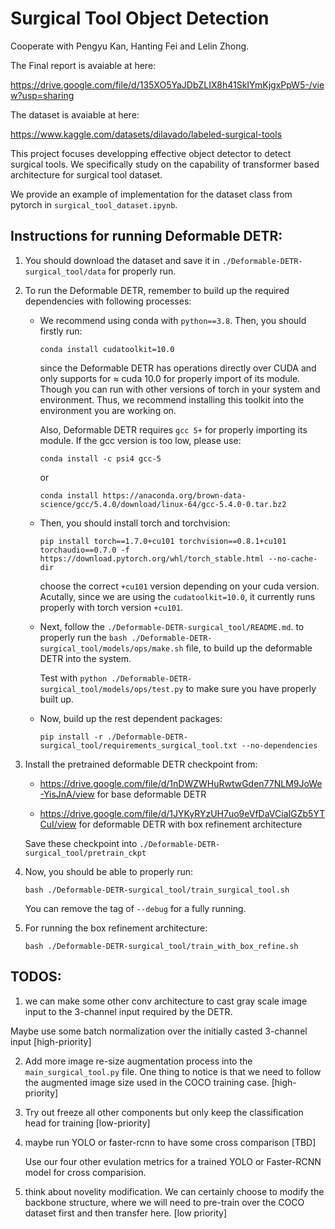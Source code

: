 # Surgical Tool Object Detection

Cooperate with Pengyu Kan, Hanting Fei and Lelin Zhong.

The Final report is avaiable at here:

https://drive.google.com/file/d/135XO5YaJDbZLIX8h41SkIYmKjgxPpW5-/view?usp=sharing

The dataset is avaiable at here:

https://www.kaggle.com/datasets/dilavado/labeled-surgical-tools

This project focuses developping effective object detector to detect surgical tools. We specifically study on the capability of transformer based architecture for surgical tool dataset.

We provide an example of implementation for the dataset class from pytorch in ```surgical_tool_dataset.ipynb```.

## Instructions for running Deformable DETR:

1. You should download the dataset and save it in ```./Deformable-DETR-surgical_tool/data``` for properly run.

2. To run the Deformable DETR, remember to build up the required dependencies with following processes:
	- We recommend using conda with ```python==3.8```. Then, you should firstly run:
	
		```
		conda install cudatoolkit=10.0
		```

		since the Deformable DETR has operations directly over CUDA and only supports for $\approx$ cuda 10.0 for properly import of its module. Though you can run with other versions of torch in your system and environment. Thus, we recommend installing this toolkit into the environment you are working on.

		Also, Deformable DETR requires ```gcc 5+``` for properly importing its module. If the gcc version is too low, please use:
		
		```
		conda install -c psi4 gcc-5
		``` 
		
		or 

		```
		conda install https://anaconda.org/brown-data-science/gcc/5.4.0/download/linux-64/gcc-5.4.0-0.tar.bz2
		```

	- Then, you should install torch and torchvision:

		```
		pip install torch==1.7.0+cu101 torchvision==0.8.1+cu101 torchaudio==0.7.0 -f https://download.pytorch.org/whl/torch_stable.html --no-cache-dir
		```

		choose the correct ```+cu101``` version depending on your cuda version. Acutally, since we are using the ```cudatoolkit=10.0```, it currently runs properly with torch version ```+cu101```. 

	- Next, follow the ```./Deformable-DETR-surgical_tool/README.md```. to properly run the ```bash ./Deformable-DETR-surgical_tool/models/ops/make.sh``` file, to build up the deformable DETR into the system.

		Test with ```python ./Deformable-DETR-surgical_tool/models/ops/test.py``` to make sure you have properly built up.

	- Now, build up the rest dependent packages:

		```
		pip install -r ./Deformable-DETR-surgical_tool/requirements_surgical_tool.txt --no-dependencies
		```

3. Install the pretrained deformable DETR checkpoint from:
   - https://drive.google.com/file/d/1nDWZWHuRwtwGden77NLM9JoWe-YisJnA/view  for base deformable DETR

   - https://drive.google.com/file/d/1JYKyRYzUH7uo9eVfDaVCiaIGZb5YTCuI/view for deformable DETR with box refinement architecture

   Save these checkpoint into  ```./Deformable-DETR-surgical_tool/pretrain_ckpt```

4. Now, you should be able to properly run:
	
	```bash ./Deformable-DETR-surgical_tool/train_surgical_tool.sh```

	You can remove the tag of ```--debug``` for a fully running.

5. For running the box refinement architecture:

	```bash ./Deformable-DETR-surgical_tool/train_with_box_refine.sh```

## TODOS:
1. we can make some other conv architecture to cast gray scale image input to the 3-channel input required by the DETR.

Maybe use some batch normalization over the initially casted 3-channel input [high-priority]

2. Add more image re-size augmentation process into the ```main_surgical_tool.py``` file. One thing to notice is that we need to follow the augmented image size used in the COCO training case. [high-priority]

3. Try out freeze all other components but only keep the classification head for training [low-priority]

4. maybe run YOLO or faster-rcnn to have some cross comparison [TBD]

	Use our four other evulation metrics for a trained YOLO or Faster-RCNN model for cross comparision.

5. think about novelity modification. We can certainly choose to modify the backbone structure, where we will need to pre-train over the COCO dataset first and then transfer here.  [low priority]


